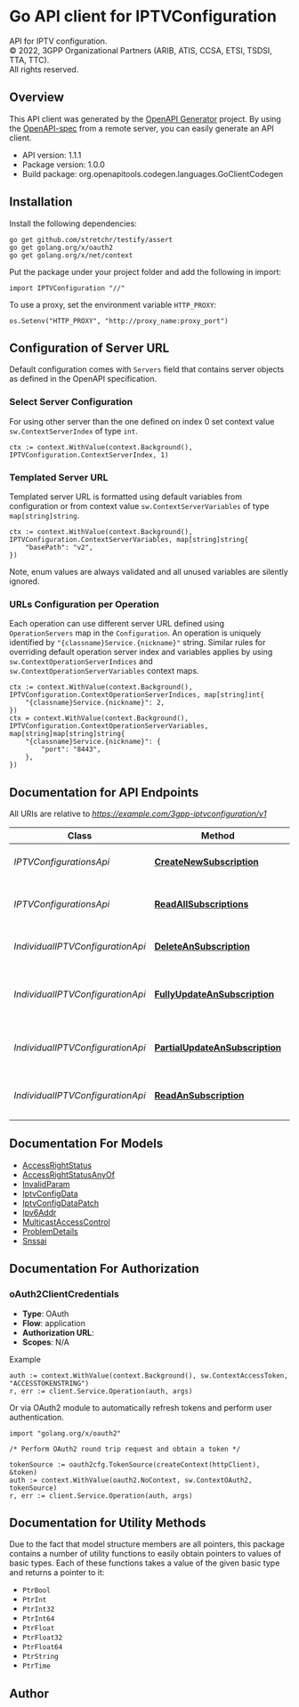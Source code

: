 # Go API client for IPTVConfiguration

API for IPTV configuration.  
© 2022, 3GPP Organizational Partners (ARIB, ATIS, CCSA, ETSI, TSDSI, TTA, TTC).  
All rights reserved.


## Overview
This API client was generated by the [OpenAPI Generator](https://openapi-generator.tech) project.  By using the [OpenAPI-spec](https://www.openapis.org/) from a remote server, you can easily generate an API client.

- API version: 1.1.1
- Package version: 1.0.0
- Build package: org.openapitools.codegen.languages.GoClientCodegen

## Installation

Install the following dependencies:

```shell
go get github.com/stretchr/testify/assert
go get golang.org/x/oauth2
go get golang.org/x/net/context
```

Put the package under your project folder and add the following in import:

```golang
import IPTVConfiguration "//"
```

To use a proxy, set the environment variable `HTTP_PROXY`:

```golang
os.Setenv("HTTP_PROXY", "http://proxy_name:proxy_port")
```

## Configuration of Server URL

Default configuration comes with `Servers` field that contains server objects as defined in the OpenAPI specification.

### Select Server Configuration

For using other server than the one defined on index 0 set context value `sw.ContextServerIndex` of type `int`.

```golang
ctx := context.WithValue(context.Background(), IPTVConfiguration.ContextServerIndex, 1)
```

### Templated Server URL

Templated server URL is formatted using default variables from configuration or from context value `sw.ContextServerVariables` of type `map[string]string`.

```golang
ctx := context.WithValue(context.Background(), IPTVConfiguration.ContextServerVariables, map[string]string{
	"basePath": "v2",
})
```

Note, enum values are always validated and all unused variables are silently ignored.

### URLs Configuration per Operation

Each operation can use different server URL defined using `OperationServers` map in the `Configuration`.
An operation is uniquely identified by `"{classname}Service.{nickname}"` string.
Similar rules for overriding default operation server index and variables applies by using `sw.ContextOperationServerIndices` and `sw.ContextOperationServerVariables` context maps.

```golang
ctx := context.WithValue(context.Background(), IPTVConfiguration.ContextOperationServerIndices, map[string]int{
	"{classname}Service.{nickname}": 2,
})
ctx = context.WithValue(context.Background(), IPTVConfiguration.ContextOperationServerVariables, map[string]map[string]string{
	"{classname}Service.{nickname}": {
		"port": "8443",
	},
})
```

## Documentation for API Endpoints

All URIs are relative to *https://example.com/3gpp-iptvconfiguration/v1*

Class | Method | HTTP request | Description
------------ | ------------- | ------------- | -------------
*IPTVConfigurationsApi* | [**CreateNewSubscription**](docs/IPTVConfigurationsApi.md#createnewsubscription) | **Post** /{afId}/configurations | Creates a new configuration resource
*IPTVConfigurationsApi* | [**ReadAllSubscriptions**](docs/IPTVConfigurationsApi.md#readallsubscriptions) | **Get** /{afId}/configurations | read all of the active configurations for the AF
*IndividualIPTVConfigurationApi* | [**DeleteAnSubscription**](docs/IndividualIPTVConfigurationApi.md#deleteansubscription) | **Delete** /{afId}/configurations/{configurationId} | Deletes an already existing configuration
*IndividualIPTVConfigurationApi* | [**FullyUpdateAnSubscription**](docs/IndividualIPTVConfigurationApi.md#fullyupdateansubscription) | **Put** /{afId}/configurations/{configurationId} | Fully updates/replaces an existing configuration resource
*IndividualIPTVConfigurationApi* | [**PartialUpdateAnSubscription**](docs/IndividualIPTVConfigurationApi.md#partialupdateansubscription) | **Patch** /{afId}/configurations/{configurationId} | Partial updates an existing configuration resource
*IndividualIPTVConfigurationApi* | [**ReadAnSubscription**](docs/IndividualIPTVConfigurationApi.md#readansubscription) | **Get** /{afId}/configurations/{configurationId} | read an active configuration for the AF and the configuration Id


## Documentation For Models

 - [AccessRightStatus](docs/AccessRightStatus.md)
 - [AccessRightStatusAnyOf](docs/AccessRightStatusAnyOf.md)
 - [InvalidParam](docs/InvalidParam.md)
 - [IptvConfigData](docs/IptvConfigData.md)
 - [IptvConfigDataPatch](docs/IptvConfigDataPatch.md)
 - [Ipv6Addr](docs/Ipv6Addr.md)
 - [MulticastAccessControl](docs/MulticastAccessControl.md)
 - [ProblemDetails](docs/ProblemDetails.md)
 - [Snssai](docs/Snssai.md)


## Documentation For Authorization



### oAuth2ClientCredentials


- **Type**: OAuth
- **Flow**: application
- **Authorization URL**: 
- **Scopes**: N/A

Example

```golang
auth := context.WithValue(context.Background(), sw.ContextAccessToken, "ACCESSTOKENSTRING")
r, err := client.Service.Operation(auth, args)
```

Or via OAuth2 module to automatically refresh tokens and perform user authentication.

```golang
import "golang.org/x/oauth2"

/* Perform OAuth2 round trip request and obtain a token */

tokenSource := oauth2cfg.TokenSource(createContext(httpClient), &token)
auth := context.WithValue(oauth2.NoContext, sw.ContextOAuth2, tokenSource)
r, err := client.Service.Operation(auth, args)
```


## Documentation for Utility Methods

Due to the fact that model structure members are all pointers, this package contains
a number of utility functions to easily obtain pointers to values of basic types.
Each of these functions takes a value of the given basic type and returns a pointer to it:

* `PtrBool`
* `PtrInt`
* `PtrInt32`
* `PtrInt64`
* `PtrFloat`
* `PtrFloat32`
* `PtrFloat64`
* `PtrString`
* `PtrTime`

## Author



